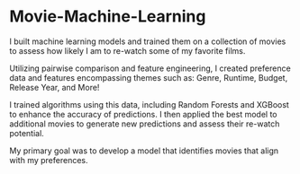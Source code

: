 # Movie-Machine-Learning
I built machine learning models and trained them on a collection of movies to assess how likely I am to re-watch some of my favorite films.

Utilizing pairwise comparison and feature engineering, I created preference data and features encompassing themes such as: Genre, Runtime, Budget, Release Year, and More!

I trained algorithms using this data, including Random Forests and XGBoost to enhance the accuracy of predictions. I then applied the best model to additional movies to generate new predictions and assess their re-watch potential.

My primary goal was to develop a model that identifies movies that align with my preferences.
